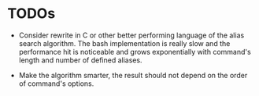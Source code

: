 # TODOs

- Consider rewrite in C or other better performing language of the alias 
  search algorithm. The bash implementation is really slow and the performance
  hit is noticeable and grows exponentially with command's length and number
  of defined aliases.

- Make the algorithm smarter, the result should not depend on the order of
  command's options.
